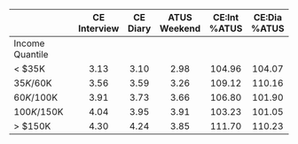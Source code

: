 
|                      | CE<br>Interview |  CE<br>Diary | ATUS<br>Weekend | CE:Int<br>%ATUS | CE:Dia<br>%ATUS |
| -------------------- | :----------: | :----------: | :----------: | :----------: | :----------: |
| Income Quantile      |              |              |              |              |              |
|     < $35K           |         3.13 |         3.10 |         2.98 |       104.96 |       104.07 |
|  $35K/$60K           |         3.56 |         3.59 |         3.26 |       109.12 |       110.16 |
|  $60K/$100K          |         3.91 |         3.73 |         3.66 |       106.80 |       101.90 |
| $100K/$150K          |         4.04 |         3.95 |         3.91 |       103.23 |       101.05 |
|     > $150K          |         4.30 |         4.24 |         3.85 |       111.70 |       110.23 |

